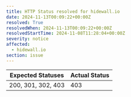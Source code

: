 ```yaml
---
title: HTTP Status resolved for hidewall.io
date: 2024-11-13T00:09:22+00:00Z
resolved: True
resolvedWhen: 2024-11-13T00:09:22+00:00Z
resolvedStartTime: 2024-11-08T11:28:04+00:00Z
severity: notice
affected:
  - hidewall.io
section: issue
---
```


| Expected Statuses | Actual Status  |
|-------------------|----------------|
| 200, 301, 302, 403 | 403 |
